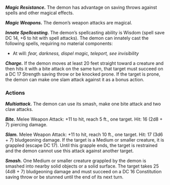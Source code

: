 ﻿---
layout: creature
name: "Balban (Brute Demon)"
tags: [large, fiend, cr9, tome-of-horrors]
cha: 14 (+2)
wis: 14 (+2)
int: 6 (-2)
con: 22 (+6)
dex: 14 (+2)
str: 25 (+7)
size: Large fiend (demon)
alignment: chaotic evil
challenge: "9 (5,000 XP)"
languages: "Abyssal"
skills: "Intimidation +6, Perception +6"
senses: "darkvision 120 ft., passive Perception 16"
saving_throws: "Con +10, Wis +6, Cha +6"
damage_immunities: "poison"
damage_resistances: "cold, fire, lightning; bludgeoning, piercing, and slashing from nonmagical weapons"
condition_immunities: "poisoned"
speed: "40 ft."
hit_points: "126 (11d10 + 66)"
armor_class: "17 (natural armor)"
---

***Magic Resistance.*** The demon has advantage on saving throws against
spells and other magical effects.

***Magic Weapons.*** The demon’s weapon attacks are magical.

***Innate Spellcasting.*** The demon’s spellcasting ability is Wisdom (spell
save DC 14, +6 to hit with spell attacks). The demon can innately cast the
following spells, requiring no material components: 

* At will: <i>fear, darkness, dispel magic, teleport, see invisibility</i>

***Charge.*** If the demon moves at least 20 feet straight toward a creature
and then hits it with a bite attack on the same turn, that target must
succeed on a DC 17 Strength saving throw or be knocked prone. If the
target is prone, the demon can make one slam attack against it as a
bonus action.

### Actions

***Multiattack.*** The demon can use its smash, make one bite attack
and two claw attacks.

***Bite.*** Melee Weapon Attack: +11 to hit, reach 5 ft., one target. Hit:
16 (2d8 + 7) piercing damage.

***Slam.*** Melee Weapon Attack: +11 to hit, reach 10 ft., one target. Hit:
17 (3d6 + 7) bludgeoning damage. If the target is a Medium or smaller
creature, it is grappled (escape DC 17). Until this grapple ends, the target
is restrained and the demon cannot use this attack against another target.

***Smash.*** One Medium or smaller creature grappled by the demon is
smashed into nearby solid objects or a solid surface. The target takes 25
(4d8 + 7) bludgeoning damage and must succeed on a DC 16 Constitution
saving throw or be stunned until the end of its next turn.
